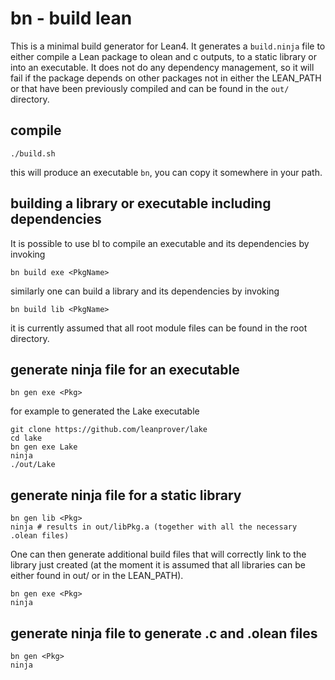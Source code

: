 # bn - build lean

This is a minimal build generator for Lean4. It generates a ```build.ninja``` file to either compile a Lean package to olean and c outputs, to a static library or into an executable. It does not do any dependency management, so it will fail if the package depends on other packages not in either the LEAN_PATH or that have been previously compiled and can be found in the ```out/``` directory.

## compile

```
./build.sh
```
this will produce an executable ```bn```, you can copy it somewhere in your path. 

## building a library or executable including dependencies

It is possible to use bl to compile an executable and its dependencies by invoking
```
bn build exe <PkgName>
```
similarly one can build a library and its dependencies by invoking
```
bn build lib <PkgName>
```
it is currently assumed that all root module files can be found in the root
directory.

## generate ninja file for an executable

```
bn gen exe <Pkg>
```
for example to generated the Lake executable
```
git clone https://github.com/leanprover/lake
cd lake
bn gen exe Lake
ninja
./out/Lake
```

## generate ninja file for a static library

```
bn gen lib <Pkg>
ninja # results in out/libPkg.a (together with all the necessary .olean files)
```
One can then generate additional build files that will correctly link to the library just created
(at the moment it is assumed that all libraries can be either found in out/ or in the LEAN_PATH).
```
bn gen exe <Pkg>
ninja
```

## generate ninja file to generate .c and .olean files

```
bn gen <Pkg>
ninja
```
